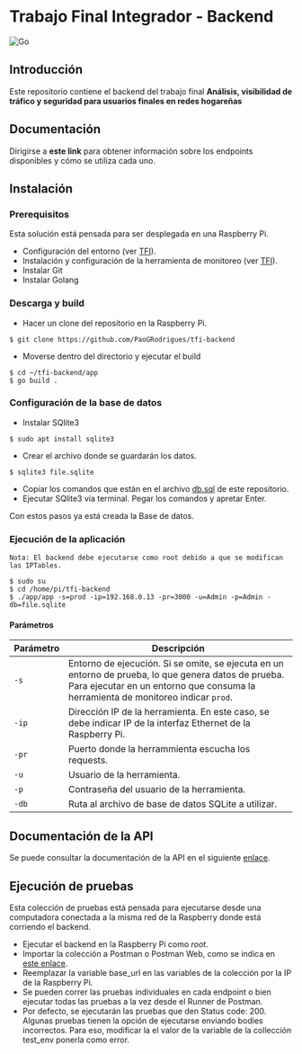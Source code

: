 # Trabajo Final Integrador - Backend

![Go](https://img.shields.io/badge/code-Golang-blue?logo=go)

## Introducción
Este repositorio contiene el backend del trabajo final **Análisis, visibilidad de tráfico y seguridad para usuarios finales en redes hogareñas**

## Documentación
Dirigirse a **este link** para obtener información sobre los endpoints disponibles y cómo se utiliza cada uno.

## Instalación
### Prerequisitos
Esta solución está pensada para ser desplegada en una Raspberry Pi.
* Configuración del entorno (ver [TFI](https://github.com/PaoGRodrigues/tfi)).
* Instalación y configuración de la herramienta de monitoreo (ver [TFI](https://github.com/PaoGRodrigues/tfi)).
* Instalar Git
* Instalar Golang

### Descarga y build
* Hacer un clone del repositorio en la Raspberry Pi.
``` 
$ git clone https://github.com/PaoGRodrigues/tfi-backend
```
* Moverse dentro del directorio y ejecutar el build
``` 
$ cd ~/tfi-backend/app
$ go build .
```

### Configuración de la base de datos
* Instalar SQlite3
``` 
$ sudo apt install sqlite3
```
* Crear el archivo donde se guardarán los datos.
``` 
$ sqlite3 file.sqlite
```
* Copiar los comandos que están en el archivo [db.sql](/scripts/db.sql) de este repositorio.
* Ejecutar SQlite3 vía terminal. Pegar los comandos y apretar Enter.

Con estos pasos ya está creada la Base de datos.

### Ejecución de la aplicación
`Nota: El backend debe ejecutarse como root debido a que se modifican las IPTables.`
```
$ sudo su
$ cd /home/pi/tfi-backend
$ ./app/app -s=prod -ip=192.168.0.13 -pr=3000 -u=Admin -p=Admin -db=file.sqlite
```

#### Parámetros
| Parámetro | Descripción |
|----------|-------------|
| `-s`     | Entorno de ejecución. Si se omite, se ejecuta en un entorno de prueba, lo que genera datos de prueba. Para ejecutar en un entorno que consuma la herramienta de monitoreo indicar `prod`. |
| `-ip`    | Dirección IP de la herramienta. En este caso, se debe indicar IP de la interfaz Ethernet de la Raspberry Pi. |
| `-pr`    | Puerto donde la herrammienta escucha los requests. |
| `-u`     | Usuario de la herramienta. |
| `-p`     | Contraseña del usuario de la herramienta. |
| `-db`    | Ruta al archivo de base de datos SQLite a utilizar. |

## Documentación de la API
Se puede consultar la documentación de la API en el siguiente [enlace](link).

## Ejecución de pruebas
Esta colección de pruebas está pensada para ejecutarse desde una computadora conectada a la misma red de la Raspberry donde está corriendo el backend.

* Ejecutar el backend en la Raspberry Pi como _root_. 
* Importar la colección a Postman o Postman Web, como se indica en [este enlace](https://learning.postman.com/docs/getting-started/importing-and-exporting/importing-data/).
* Reemplazar la variable base_url en las variables de la colección por la IP de la Raspberry Pi.
* Se pueden correr las pruebas individuales en cada endpoint o bien ejecutar todas las pruebas a la vez desde el Runner de Postman. 
* Por defecto, se ejecutarán las pruebas que den Status code: 200. Algunas pruebas tienen la opción de ejecutarse enviando bodies incorrectos. Para eso, modificar la el valor de la variable de la collección test_env ponerla como error.